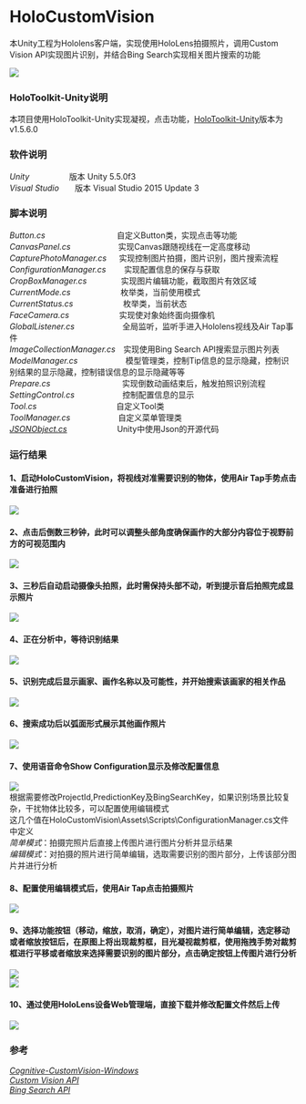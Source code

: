 # HoloCustomVision #
本Unity工程为Hololens客户端，实现使用HoloLens拍摄照片，调用Custom Vision API实现图片识别，并结合Bing Search实现相关图片搜索的功能  

![](../Screenshots/HoloCustomVision/12.jpg)  
### HoloToolkit-Unity说明 ###

本项目使用HoloToolkit-Unity实现凝视，点击功能，[HoloToolkit-Unity](https://github.com/Microsoft/HoloToolkit-Unity/tree/master/External/Unitypackages "HoloToolkit-Unity")版本为v1.5.6.0

### 软件说明 ###
*Unity*　　　　　版本 Unity 5.5.0f3  
*Visual Studio*　　版本 Visual Studio 2015 Update 3  

### 脚本说明 ###
*Button.cs*　　　　　　　　　自定义Button类，实现点击等功能  
*CanvasPanel.cs*　　　　　　实现Canvas跟随视线在一定高度移动  
*CapturePhotoManager.cs*  　  实现控制图片拍摄，图片识别，图片搜索流程  
*ConfigurationManager.cs*  　　实现配置信息的保存与获取    
*CropBoxManager.cs*  　　　　实现图片编辑功能，截取图片有效区域  
*CurrentMode.cs*  　　　　　　枚举类，当前使用模式  
*CurrentStatus.cs*  　　　　　　枚举类，当前状态  
*FaceCamera.cs*  　　　　　　实现使对象始终面向摄像机  
*GlobalListener.cs*　　　　　　全局监听，监听手进入Hololens视线及Air Tap事件   
*ImageCollectionManager.cs*　实现使用Bing Search API搜索显示图片列表  
*ModelManager.cs*　　　　　　模型管理类，控制Tip信息的显示隐藏，控制识别结果的显示隐藏，控制错误信息的显示隐藏等等  
*Prepare.cs*　　　　　　　　　实现倒数动画结束后，触发拍照识别流程  
*SettingControl.cs*　　　　　　控制配置信息的显示  
*Tool.cs*　　　　　　　　　　自定义Tool类  
*ToolManager.cs*　　　　　　自定义菜单管理类  
[*JSONObject.cs*](https://github.com/mtschoen/JSONObject/blob/master/JSONObject.cs "JSONObject.cs")　　　　　　 Unity中使用Json的开源代码

### 运行结果 ###
#### 1、启动HoloCustomVision，将视线对准需要识别的物体，使用Air Tap手势点击准备进行拍照 ####
![](../Screenshots/HoloCustomVision/1.jpg)  
#### 2、点击后倒数三秒钟，此时可以调整头部角度确保画作的大部分内容位于视野前方的可视范围内 ####
![](../Screenshots/HoloCustomVision/2.jpg)  
#### 3、三秒后自动启动摄像头拍照，此时需保持头部不动，听到提示音后拍照完成显示照片 ####
![](../Screenshots/HoloCustomVision/3.jpg)  
#### 4、正在分析中，等待识别结果 ####
![](../Screenshots/HoloCustomVision/4.jpg)  
#### 5、识别完成后显示画家、画作名称以及可能性，并开始搜索该画家的相关作品 ####
![](../Screenshots/HoloCustomVision/5.jpg)  
#### 6、搜索成功后以弧面形式展示其他画作照片 ####
![](../Screenshots/HoloCustomVision/6.jpg)  
#### 7、使用语音命令Show Configuration显示及修改配置信息 ####
![](../Screenshots/HoloCustomVision/7.jpg)  
根据需要修改ProjectId,PredictionKey及BingSearchKey，如果识别场景比较复杂，干扰物体比较多，可以配置使用编辑模式  
这几个值在HoloCustomVision\Assets\Scripts\ConfigurationManager.cs文件中定义  
*简单模式*：拍摄完照片后直接上传图片进行图片分析并显示结果  
*编辑模式*：对拍摄的照片进行简单编辑，选取需要识别的图片部分，上传该部分图片并进行分析
#### 8、配置使用编辑模式后，使用Air Tap点击拍摄照片 ####
![](../Screenshots/HoloCustomVision/8.jpg)  
#### 9、选择功能按钮（移动，缩放，取消，确定），对图片进行简单编辑，选定移动或者缩放按钮后，在原图上将出现裁剪框，目光凝视裁剪框，使用拖拽手势对裁剪框进行平移或者缩放来选择需要识别的图片部分，点击确定按钮上传图片进行分析 ####
![](../Screenshots/HoloCustomVision/9.jpg)  
![](../Screenshots/HoloCustomVision/10.jpg)  
#### 10、通过使用HoloLens设备Web管理端，直接下载并修改配置文件然后上传 ####
![](../Screenshots/HoloCustomVision/11.jpg)  





### 参考 ###
[*Cognitive-CustomVision-Windows*](https://github.com/Microsoft/Cognitive-CustomVision-Windows/)  
[*Custom Vision API*](https://docs.microsoft.com/zh-cn/azure/cognitive-services/custom-vision-service/csharp-tutorial)  
[*Bing Search API*](https://docs.microsoft.com/zh-cn/azure/cognitive-services/bing-image-search/search-the-web)